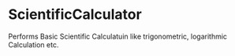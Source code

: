# ScientificCalculator
Performs Basic Scientific Calculatuin like trigonometric, logarithmic Calculation etc.
